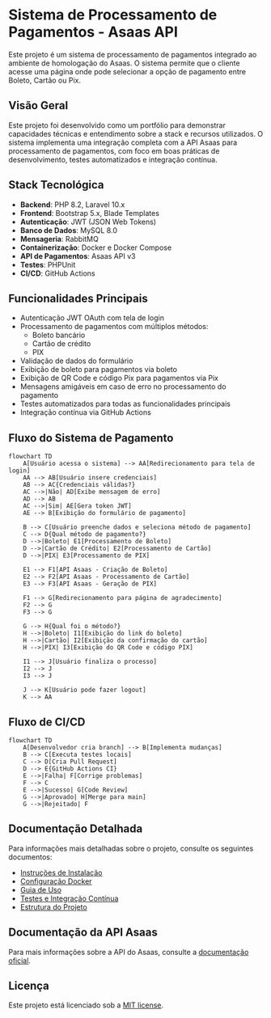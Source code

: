<!--
@ia-instructions: update-on-read
description: Este arquivo deve ser revisado por IA sempre que lido.
goals:
  - Corrigir ortografia e gramática
  - Melhorar explicações técnicas
  - Garantir exemplos de código atualizados
rules:
  - Preserve formatação Markdown
  - Não apague seções existentes sem permissão explícita
-->

# Sistema de Processamento de Pagamentos - Asaas API

Este projeto é um sistema de processamento de pagamentos integrado ao ambiente de homologação do Asaas. O sistema permite que o cliente acesse uma página onde pode selecionar a opção de pagamento entre Boleto, Cartão ou Pix.

## Visão Geral

Este projeto foi desenvolvido como um portfólio para demonstrar capacidades técnicas e entendimento sobre a stack e recursos utilizados. O sistema implementa uma integração completa com a API Asaas para processamento de pagamentos, com foco em boas práticas de desenvolvimento, testes automatizados e integração contínua.

## Stack Tecnológica

- **Backend**: PHP 8.2, Laravel 10.x
- **Frontend**: Bootstrap 5.x, Blade Templates
- **Autenticação**: JWT (JSON Web Tokens)
- **Banco de Dados**: MySQL 8.0
- **Mensageria**: RabbitMQ
- **Containerização**: Docker e Docker Compose
- **API de Pagamentos**: Asaas API v3
- **Testes**: PHPUnit
- **CI/CD**: GitHub Actions

## Funcionalidades Principais

- Autenticação JWT OAuth com tela de login
- Processamento de pagamentos com múltiplos métodos:
  - Boleto bancário
  - Cartão de crédito
  - PIX
- Validação de dados do formulário
- Exibição de boleto para pagamentos via boleto
- Exibição de QR Code e código Pix para pagamentos via Pix
- Mensagens amigáveis em caso de erro no processamento do pagamento
- Testes automatizados para todas as funcionalidades principais
- Integração contínua via GitHub Actions

## Fluxo do Sistema de Pagamento

```mermaid
flowchart TD
    A[Usuário acessa o sistema] --> AA[Redirecionamento para tela de login]
    AA --> AB[Usuário insere credenciais]
    AB --> AC{Credenciais válidas?}
    AC -->|Não| AD[Exibe mensagem de erro]
    AD --> AB
    AC -->|Sim| AE[Gera token JWT]
    AE --> B[Exibição do formulário de pagamento]

    B --> C[Usuário preenche dados e seleciona método de pagamento]
    C --> D{Qual método de pagamento?}
    D -->|Boleto| E1[Processamento de Boleto]
    D -->|Cartão de Crédito| E2[Processamento de Cartão]
    D -->|PIX| E3[Processamento de PIX]

    E1 --> F1[API Asaas - Criação de Boleto]
    E2 --> F2[API Asaas - Processamento de Cartão]
    E3 --> F3[API Asaas - Geração de PIX]

    F1 --> G[Redirecionamento para página de agradecimento]
    F2 --> G
    F3 --> G

    G --> H{Qual foi o método?}
    H -->|Boleto| I1[Exibição do link do boleto]
    H -->|Cartão| I2[Exibição da confirmação do cartão]
    H -->|PIX| I3[Exibição do QR Code e código PIX]

    I1 --> J[Usuário finaliza o processo]
    I2 --> J
    I3 --> J

    J --> K[Usuário pode fazer logout]
    K --> AA
```

## Fluxo de CI/CD

```mermaid
flowchart TD
    A[Desenvolvedor cria branch] --> B[Implementa mudanças]
    B --> C[Executa testes locais]
    C --> D[Cria Pull Request]
    D --> E{GitHub Actions CI}
    E -->|Falha| F[Corrige problemas]
    F --> C
    E -->|Sucesso| G[Code Review]
    G -->|Aprovado| H[Merge para main]
    G -->|Rejeitado| F
```

## Documentação Detalhada

Para informações mais detalhadas sobre o projeto, consulte os seguintes documentos:

- [Instruções de Instalação](docs/INSTALLATION.md)
- [Configuração Docker](docs/DOCKER.md)
- [Guia de Uso](docs/USAGE.md)
- [Testes e Integração Contínua](docs/TESTING.md)
- [Estrutura do Projeto](docs/STRUCTURE.md)

## Documentação da API Asaas

Para mais informações sobre a API do Asaas, consulte a [documentação oficial](https://asaasv3.docs.apiary.io/).

## Licença

Este projeto está licenciado sob a [MIT license](https://opensource.org/licenses/MIT).
